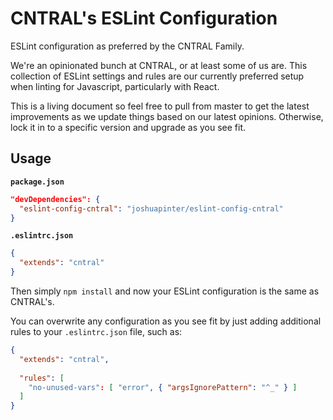 # CNTRAL's ESLint Configuration

ESLint configuration as preferred by the CNTRAL Family.

We're an opinionated bunch at CNTRAL, or at least some of us are. This collection of ESLint settings and rules are our currently preferred setup when linting for Javascript, particularly with React.

This is a living document so feel free to pull from master to get the latest improvements as we update things based on our latest opinions. Otherwise, lock it in to a specific version and upgrade as you see fit.

## Usage

**`package.json`**

```json
"devDependencies": {
  "eslint-config-cntral": "joshuapinter/eslint-config-cntral"
}
```

**`.eslintrc.json`**

```json
{
  "extends": "cntral"
}
```

Then simply `npm install` and now your ESLint configuration is the same as CNTRAL's.

You can overwrite any configuration as you see fit by just adding additional rules to your `.eslintrc.json` file, such as: 

```json
{
  "extends": "cntral",
  
  "rules": [
    "no-unused-vars": [ "error", { "argsIgnorePattern": "^_" } ]
  ]
}
```


